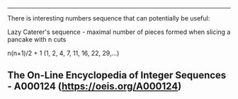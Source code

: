 ------
There is interesting numbers sequence that can potentially be useful:

Lazy Caterer's sequence - maximal number of pieces formed when slicing a pancake with n cuts

n(n+1)/2 + 1
(1, 2, 4, 7, 11, 16, 22, 29,...)

The On-Line Encyclopedia of Integer Sequences - A000124 (https://oeis.org/A000124)
------
